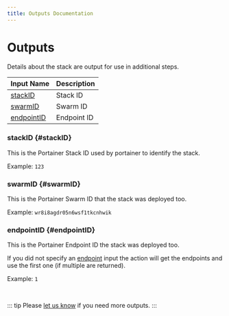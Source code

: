 ```yaml
---
title: Outputs Documentation
---
```


# Outputs

Details about the stack are output for use in additional steps.

| Input&nbsp;Name                  | Description |
| :------------------------------- | :---------- |
| [stackID](#stackID) <CB />       | Stack ID    |
| [swarmID](#swarmID) <CB />       | Swarm ID    |
| [endpointID](#endpointID) <CB /> | Endpoint ID |

### stackID <CB /> {#stackID}

This is the Portainer Stack ID used by portainer to identify the stack.

Example: `123`

### swarmID <CB /> {#swarmID}

This is the Portainer Swarm ID that the stack was deployed too.

Example: `wr8i8agdr05n6wsf1tkcnhwik`

### endpointID <CB /> {#endpointID}

This is the Portainer Endpoint ID the stack was deployed too.

If you did not specify an [endpoint](inputs.md#endpoint) input the action will
get the endpoints and use the first one (if multiple are returned).

Example: `1`

&nbsp;

::: tip
Please [let us know](../support.md) if you need more outputs.
:::
